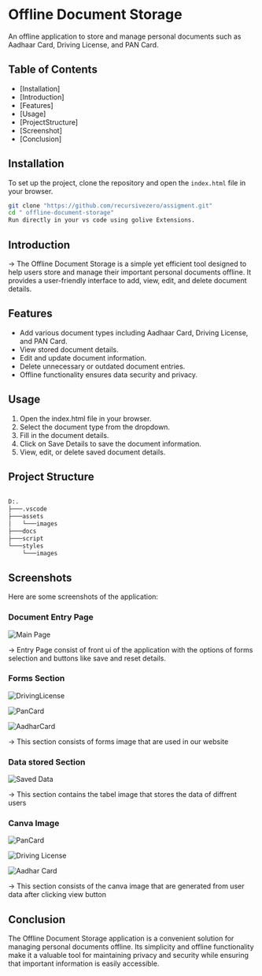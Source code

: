 # Offline Document Storage
 An offline application to store and manage personal documents such as Aadhaar Card, Driving License, and PAN Card.

## Table of Contents
- [Installation]
- [Introduction]
- [Features]
- [Usage]
- [ProjectStructure]
- [Screenshot]
- [Conclusion]



## Installation

To set up the project, clone the repository and open the `index.html` file in your browser.

```bash
git clone "https://github.com/recursivezero/assigment.git"
cd " offline-document-storage"
Run directly in your vs code using golive Extensions.
```



## Introduction

-> The Offline Document Storage is a simple yet efficient tool designed to help users store and manage their important personal documents offline. It provides a user-friendly interface to add, view, edit, and delete document details.

## Features

- Add various document types including Aadhaar Card, Driving License, and PAN Card.
- View stored document details.
- Edit and update document information.
- Delete unnecessary or outdated document entries.
- Offline functionality ensures data security and privacy.

## Usage
1. Open the index.html file in your browser.
2. Select the document type from the dropdown.
3. Fill in the document details.
4. Click on Save Details to save the document information.
5. View, edit, or delete saved document details.

## Project Structure
```sh

D:.
├───.vscode
├───assets
│   └───images
├───docs
├───script
└───styles
    └───images
```




## Screenshots

Here are some screenshots of the application:

### Document Entry Page
 ![Main Page](<../assets/images/Main Page.png>)

-> Entry Page consist of front ui of the application with the options of forms selection and buttons like save and reset details.

### Forms Section
![DrivingLicense](../assets/images/DLForm.png)

![PanCard](../assets/images/PanForm.png)

![AadharCard](../assets/images/AddharForm.png)

-> This section consists of forms image that are used in our website 

### Data stored Section
![Saved Data](<../assets/images/SavedDetail.png>)

-> This section contains the tabel image that stores the data of diffrent users

### Canva Image
![PanCard](../assets/images/PanCanva.png)

![Driving License](../assets/images/DLCanvaImage.png)

![Aadhar Card](../assets/images/AadharCanvaImag.png)

-> This section consists of the canva image that are generated from user data after clicking view button 



## Conclusion

The Offline Document Storage application is a convenient solution for managing personal documents offline. Its simplicity and offline functionality make it a valuable tool for maintaining privacy and security while ensuring that important information is easily accessible.





